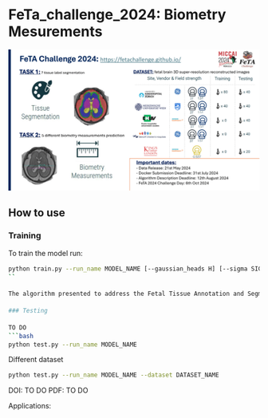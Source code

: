 # FeTa_challenge_2024: Biometry Mesurements

![Teaser of the challenge](imgs/feta_challenge_miccai_2024.png)

## How to use

### Training

To train the model run:

```bash
python train.py --run_name MODEL_NAME [--gaussian_heads H] [--sigma SIGMA_1 ... SIGMA_H] [--learn_sigma] [--noise NOISE_LEVEL] [--noise_p P]
``

The algorithm presented to address the Fetal Tissue Annotation and Segmentation MICCAI 2024 Challenge: Biometry Task

### Testing

TO DO
```bash
python test.py --run_name MODEL_NAME
```
Different dataset

```bash
python test.py --run_name MODEL_NAME --dataset DATASET_NAME
```


DOI: TO DO 
PDF: TO DO 

Applications:
